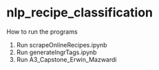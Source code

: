 # nlp_recipe_classification

How to run the programs
1. Run scrapeOnlineRecipes.ipynb
2. Run generateIngrTags.ipynb
3. Run A3_Capstone_Erwin_Mazwardi
